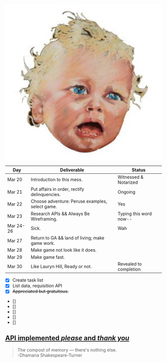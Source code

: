 ![Wah](/img/MCToBeKind.jpeg)

| Day    | Deliverable                                      | Status                |
| ------ | ------------------------------------------------ | --------------------- |
| Mar 20 | Introduction to this mess.                       | Witnessed & Notarized |
| Mar 21 | Put affairs in order, rectify delinquencies.     | Ongoing               |
| Mar 22 | Choose adventure: Peruse examples, select game.  | Yes                   |
| Mar 23 | Research APIs && Always Be Wireframing.          | Typing this word now--|
| Mar 24-26 | Sick.                                         | Wah                   |
| Mar 27 | Return to GA && land of living; make game work.                 |                                     |
| Mar 28 | Make game not look like it does.                 |                                     |
| Mar 29 | Make game fast.                 |                                     |
| Mar 30 | Like Lauryn Hill, Ready or not.                  | Revealed to completion|

- [x] Create task list
- [x] List data, requisition API
- [x] ~~Appreciated but gratuitous.~~ 
- [] 
- []  
- [] 
- [] 
- []  

[**API** implemented _please_ and _thank you_](https://www.thecocktaildb.com/api.php "The Cocktail DB")
---
> The compost of memory — there's nothing else. <br>-Dhamana Shakespeare-Turner
